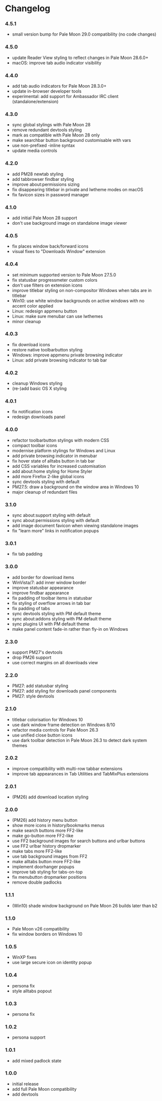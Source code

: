 # Changelog

### 4.5.1
- small version bump for Pale Moon 29.0 compatibility (no code changes)

### 4.5.0
- update Reader View styling to reflect changes in Pale Moon 28.6.0+
- macOS: improve tab audio indicator visibility

### 4.4.0
- add tab audio indicators for Pale Moon 28.3.0+
- update in-browser developer tools
- experimental: add support for Ambassador IRC client (standalone/extension)

### 4.3.0
- sync global stylings with Pale Moon 28
- remove redundant devtools styling
- mark as compatible with Pale Moon 28 only
- make searchbar button background customisable with vars
- use non-prefixed -inline syntax
- update media controls

### 4.2.0
- add PM28 newtab styling
- add tabbrowser findbar styling
- improve about:permissions sizing
- fix disappearing titlebar in private and lwtheme modes on macOS
- fix favicon sizes in password manager

### 4.1.0
- add initial Pale Moon 28 support
- don't use background image on standalone image viewer

### 4.0.5
- fix places window back/forward icons
- visual fixes to "Downloads Window" extension

### 4.0.4
- set minimum supported version to Pale Moon 27.5.0
- fix statusbar progressmeter custom colors
- don't use filters on extension icons
- improve titlebar styling on non-compositor Windows when tabs are in titlebar
- Win10: use white window backgrounds on active windows with no accent color applied
- Linux: redesign appmenu button
- Linux: make sure menubar can use lwthemes
- minor cleanup

### 4.0.3
- fix download icons
- restore native toolbarbutton styling
- Windows: improve appmenu private browsing indicator
- Linux: add private browsing indicator to tab bar

### 4.0.2
- cleanup Windows styling
- (re-)add basic OS X styling

### 4.0.1
- fix notification icons
- redesign downloads panel

### 4.0.0
- refactor toolbarbutton stylings with modern CSS
- compact toolbar icons
- modernise platform stylings for Windows and Linux
- add private browsing indicator in menubar
- fix hover state of alltabs button in tab bar
- add CSS variables for increased customisation
- add about:home styling for Home Styler
- add more Firefox 2-like global icons
- sync devtools styling with default
- PM27.5: draw a background on the window area in Windows 10
- major cleanup of redundant files

### 3.1.0
- sync about:support styling with default
- sync about:permissions styling with default
- add image document favicon when viewing standalone images
- fix "learn more" links in notification popups

### 3.0.1
- fix tab padding

### 3.0.0
- add border for download items
- WinVista/7: add inner window border
- improve statusbar appearance
- improve findbar appearance
- fix padding of toolbar items in statusbar
- fix styling of overflow arrows in tab bar
- fix padding of tabs
- sync devtools styling with PM default theme
- sync about:addons styling with PM default theme
- sync plugins UI with PM default theme
- make panel content fade-in rather than fly-in on Windows

### 2.3.0
- support PM27's devtools
- drop PM26 support
- use correct margins on all downloads view

### 2.2.0
- PM27: add statusbar styling
- PM27: add styling for downloads panel components
- PM27: style devtools

### 2.1.0
- titlebar colorisation for Windows 10
- use dark window frame detection on Windows 8/10
- refactor media controls for Pale Moon 26.3
- use unified close button icons
- use dark toolbar detection in Pale Moon 26.3 to detect dark system themes

### 2.0.2
- improve compatibility with multi-row tabbar extensions
- improve tab appearances in Tab Utilities and TabMixPlus extensions

### 2.0.1
- (PM26) add download location styling

### 2.0.0
- (PM26) add history menu button
- show more icons in history/bookmarks menus
- make search buttons more FF2-like
- make go-button more FF2-like
- use FF2 background images for search buttons and urlbar buttons
- use FF2 urlbar history dropmarker
- make tabs more FF2-like
- use tab background images from FF2
- make alltabs button more FF2-like
- implement doorhanger popups
- improve tab styling for tabs-on-top
- fix menubutton dropmarker positions
- remove double padlocks

### 1.1.1
- (Win10) shade window background on Pale Moon 26 builds later than b2

### 1.1.0
- Pale Moon v26 compatibility
- fix window borders on Windows 10

### 1.0.5
- WinXP fixes
- use large secure icon on identity popup

### 1.0.4
- persona fix
- style alltabs popout

### 1.0.3
- persona fix

### 1.0.2
- persona support

### 1.0.1
- add mixed padlock state

### 1.0.0
- initial release
- add full Pale Moon compatibility
- add devtools